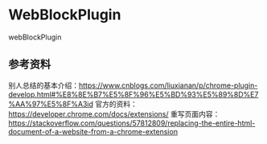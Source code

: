 # WebBlockPlugin
webBlockPlugin


## 参考资料

别人总结的基本介绍：https://www.cnblogs.com/liuxianan/p/chrome-plugin-develop.html#%E8%8E%B7%E5%8F%96%E5%BD%93%E5%89%8D%E7%AA%97%E5%8F%A3id
官方的资料：https://developer.chrome.com/docs/extensions/
重写页面内容：https://stackoverflow.com/questions/57812809/replacing-the-entire-html-document-of-a-website-from-a-chrome-extension
